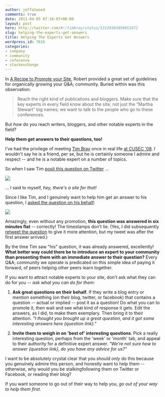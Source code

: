 ```yaml
---
author: jeffatwood
comments: true
date: 2011-04-05 07:16:07+00:00
layout: post
hero: http://twitter.com/#!/timbray/status/53139383058051072
slug: helping-the-experts-get-answers
title: Helping The Experts Get Answers
wordpress_id: 7616
categories:
- company
- community
- reference
- stackexchange
---
```


In [A Recipe to Promote your Site](http://blog.stackoverflow.com/2010/08/a-recipe-to-promote-your-site/), Robert provided a great set of guidelines for organically growing your Q&A; community. Buried within was this observation:



<blockquote>
Reach the right kind of publications and bloggers. Make sure that the key experts in every field know about the site; not just the “Martha Stewart” big names; we want to talk to the people who go to these conferences.
</blockquote>



But _how_ do you reach writers, bloggers, and other notable experts in the field?

**Help them get answers to their questions, too!** 

I've had the privilege of meeting [Tim Bray](http://en.wikipedia.org/wiki/Tim_Bray) once in real life [at CUSEC '08](http://www.codinghorror.com/blog/2008/01/see-you-at-cusec-2008.html). I wouldn't say he is a friend, per se, but he is certainly someone I admire and respect -- and he is a notable expert on a number of topics.

So when I saw Tim [posit this question on Twitter](http://twitter.com/#!/timbray/status/53139383058051072) ...

[![](http://blog.stackoverflow.com/wp-content/uploads/tim-bray-tweet.png)](http://twitter.com/#!/timbray/status/53139383058051072)

... I said to myself, _hey, there's a site for that!_

Since I like Tim, and I genuinely want to help him get an answer to his question, I [asked the question on his behalf](http://apple.stackexchange.com/questions/11100/getting-a-graphic-on-the-clipboard-to-disk):

[![](http://blog.stackoverflow.com/wp-content/uploads/apple-bray-post.png)](http://apple.stackexchange.com/questions/11100/getting-a-graphic-on-the-clipboard-to-disk)

Amazingly, even without any promotion, **this question was answered in six minutes flat** -- correctly! The timestamps don't lie.  (Yes, I did subsequently [retweet the question](http://twitter.com/#!/codinghorror/status/53142579574874112) to give it more attention, but my tweet was after the first answer arrived.)

By the time Tim saw "his" question, it was already answered, excellently! **What better way could there be to introduce an expert to your community than presenting them with an immediate answer to their question?** Every Q&A; community we operate is predicated on this simple idea of paying it forward, of peers helping other peers learn together.

If you want to attract notable experts to your site, don't ask what they can do for you -- _ask what you can do for them:_





  1. **Ask great questions on their behalf**. If they write a blog entry or mention something (on their blog, twitter, or facebook) that contains a question -- actual or implied -- post it as a question! Do what you can to promote it, then wait and see what kind of response it gets. Edit the answers, as I did, to make them exemplary. Then bring it to their attention. _"I thought you brought up a great question, and it got some interesting answers here {question link}."_

  2. **Invite them to weigh in on 'best of' interesting questions**. Pick a really interesting question, perhaps from the 'week' or 'month' tab, and appeal to their authority for a definitive expert answer. _"We're not sure how to answer {question link}, do you have any advice for us?"_


I want to be absolutely crystal clear that you should _only_ do this because you genuinely admire this person, and honestly want to help them -- otherwise, why would you be stalkingfollowing them on Twitter or Facebook, or reading their blog?

If you want someone to go out of their way to help you, _go out of your way to help them first_. 
